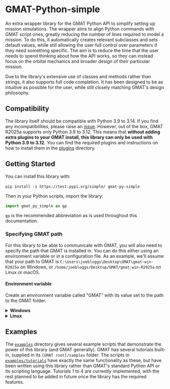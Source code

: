 # GMAT-Python-simple

An extra wrapper library for the GMAT Python API to simplify setting up mission simulations. The wrapper aims to align
Python
commands with GMAT script ones, greatly reducing the number of lines required to model a mission. To do this, it
automatically creates relevant subclasses and sets default values, while still allowing the user full control over
parameters if they need something specific. The aim is to reduce the time that the user needs to spend thinking about
how the API works, so they can instead focus on the orbital mechanics and broader design of their particular mission.

Due to the library's extensive use of classes and methods rather than strings, it also supports full code completion. It
has been designed to be as intuitive as possible for the user, while still closely matching GMAT's design philosophy.

## Compatibility

The library itself should be compatible with Python 3.9 to 3.14. If you find any incompatibilities, please raise an
[issue](https://github.com/weasdown/GMAT-Python-simple/issues). However, out of the box, GMAT R2025a supports only
Python 3.9 to 3.12. This means that **without adding extra plugins to your GMAT install, this library can only be used
with Python 3.9 to 3.12.** You can find the required plugins and instructions on how to install them in the
[plugins](plugins) directory.

## Getting Started

[//]: # (TODO: remove TestPyPI specifying)
You can install this library with:

`pip install -i https://test.pypi.org/simple/ gmat-py-simple`

Then in your Python scripts, import the library:

```python
import gmat_py_simple as gp
```

`gp` is the recommended abbreviation as is used throughout this
documentation.

### Specifying GMAT path

[//]: # (TODO: add link to instructions for specifying GMAT path)
For this library to be able to communicate with GMAT, you will also need to specify the path that GMAT is installed in.
You can do this either using an environment variable or in a configuration file. As an example, we'll assume that your
path to GMAT is `C:\Users\joebloggs\Desktop\GMAT\gmat-win-R2025a` on Windows, or
`/home/joebloggs/Desktop/GMAT/gmat-win-R2025a` on Linux or macOS.

[//]: # (TODO: add instructions for path specifying via environment variable or config file.)

#### Environment variable

Create an environment variable called "GMAT" with its value set to the path to the GMAT folder.

<details> <summary><b>Windows</b></summary>
You can set the environment variable as either a user variable or system variable - we recommend a user variable.

To set it, open the Start menu, start typing "environment" and click the option for `Edit the system environment 
variables` (shown below).

![`Edit the system environment variables` option in Start menu](docs/images/edit_system_environment_variables.png)

A window will appear: click the `Environment Variables...` button at the bottom. Then, either under the user variables
section at the top, or system variables section at the bottom, click `New...` to specify a new variable. Then enter
"GMAT" as the name and your path to GMAT's root folder as the value.

!["Edit User Variable" window](docs/images/edit_user_variable.png)
</details>

<details> <summary><b>Linux</b></summary>
On Linux, to set the environment variable for just your current session, run the following in the command line:

```bash
export GMAT="/path/to/GMAT"
```

For our example path, this would be:

```bash
export GMAT="/home/joebloggs/Desktop/GMAT/gmat-win-R2025a"
```

To set the variable permanently, add the line above to your `~/.bash_profile` or `~/.bashrc` file.
</details>

[//]: # (TODO add environment variable instructions for Linux and macOS)

## Examples

The [`examples`](examples) directory gives several example scripts that demonstrate the power of this library (and GMAT
generally). GMAT has several tutorials built-in, supplied in its `[GMAT root]/samples` folder. The scripts in
[`examples/tutorials`](examples/tutorials) have exactly the same functionality as these, but have been written using
this library rather than GMAT's standard Python API or its scripting language. Tutorials 1 to 4 are currently
implemented, with the rest planned to be added in future once the library has the required features.

[//]: # (TODO: update above paragraph once more tutorials implemented.)

[//]: # (<details> <summary><b>Pre-fix</b></summary>)

[//]: # ()

[//]: # (**On 19/4/25, NASA released [GMAT-R2025a]&#40;https://sourceforge.net/projects/gmat/&#41;. This wrapper was developed and tested)

[//]: # (with R2022a, so while I expect everything to still work, I cannot guarantee it. If you find any parts that don't work)

[//]: # (with R2025a, please raise an [issue]&#40;https://github.com/weasdown/GMAT-Python-simple/issues&#41;.**)

[//]: # ()

[//]: # (## Components implemented so far)

[//]: # ()

[//]: # (* Spacecraft - mostly complete: not all fields settable with from_dict&#40;&#41; but all settable with SetField&#40;&#41;)

[//]: # (    * Tanks - complete)

[//]: # (    * Thrusters - complete)

[//]: # (* ImpulsiveBurn - complete)

[//]: # (* Propagate command - mostly complete)

[//]: # (    * StopCondition - tested so far: ElapsedSecs, ElapsedDays, Apoapsis, Periapsis)

[//]: # ()

[//]: # (## WIP components)

[//]: # ()

[//]: # (* Maneuver command)

[//]: # (* FiniteBurn)

[//]: # ()

[//]: # (</details>)